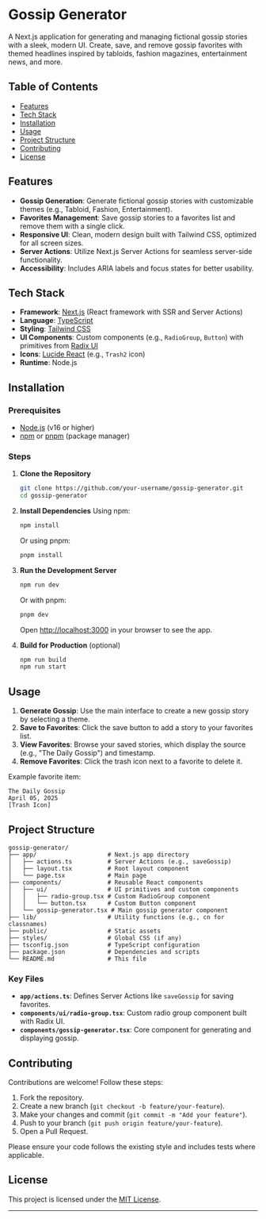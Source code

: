 

# Gossip Generator

A Next.js application for generating and managing fictional gossip stories with a sleek, modern UI. Create, save, and remove gossip favorites with themed headlines inspired by tabloids, fashion magazines, entertainment news, and more.

## Table of Contents
- [Features](#features)
- [Tech Stack](#tech-stack)
- [Installation](#installation)
- [Usage](#usage)
- [Project Structure](#project-structure)
- [Contributing](#contributing)
- [License](#license)

## Features
- **Gossip Generation**: Generate fictional gossip stories with customizable themes (e.g., Tabloid, Fashion, Entertainment).
- **Favorites Management**: Save gossip stories to a favorites list and remove them with a single click.
- **Responsive UI**: Clean, modern design built with Tailwind CSS, optimized for all screen sizes.
- **Server Actions**: Utilize Next.js Server Actions for seamless server-side functionality.
- **Accessibility**: Includes ARIA labels and focus states for better usability.

## Tech Stack
- **Framework**: [Next.js](https://nextjs.org/) (React framework with SSR and Server Actions)
- **Language**: [TypeScript](https://www.typescriptlang.org/)
- **Styling**: [Tailwind CSS](https://tailwindcss.com/)
- **UI Components**: Custom components (e.g., `RadioGroup`, `Button`) with primitives from [Radix UI](https://www.radix-ui.com/)
- **Icons**: [Lucide React](https://lucide.dev/) (e.g., `Trash2` icon)
- **Runtime**: Node.js

## Installation

### Prerequisites
- [Node.js](https://nodejs.org/) (v16 or higher)
- [npm](https://www.npmjs.com/) or [pnpm](https://pnpm.io/) (package manager)

### Steps
1. **Clone the Repository**
   ```bash
   git clone https://github.com/your-username/gossip-generator.git
   cd gossip-generator
   ```

2. **Install Dependencies**
   Using npm:
   ```bash
   npm install
   ```
   Or using pnpm:
   ```bash
   pnpm install
   ```

3. **Run the Development Server**
   ```bash
   npm run dev
   ```
   Or with pnpm:
   ```bash
   pnpm dev
   ```
   Open [http://localhost:3000](http://localhost:3000) in your browser to see the app.

4. **Build for Production** (optional)
   ```bash
   npm run build
   npm run start
   ```

## Usage
1. **Generate Gossip**: Use the main interface to create a new gossip story by selecting a theme.
2. **Save to Favorites**: Click the save button to add a story to your favorites list.
3. **View Favorites**: Browse your saved stories, which display the source (e.g., "The Daily Gossip") and timestamp.
4. **Remove Favorites**: Click the trash icon next to a favorite to delete it.

Example favorite item:
```
The Daily Gossip
April 05, 2025
[Trash Icon]
```

## Project Structure
```
gossip-generator/
├── app/                    # Next.js app directory
│   ├── actions.ts          # Server Actions (e.g., saveGossip)
│   ├── layout.tsx          # Root layout component
│   └── page.tsx            # Main page
├── components/             # Reusable React components
│   ├── ui/                 # UI primitives and custom components
│   │   ├── radio-group.tsx # Custom RadioGroup component
│   │   └── button.tsx      # Custom Button component
│   └── gossip-generator.tsx # Main gossip generator component
├── lib/                    # Utility functions (e.g., cn for classnames)
├── public/                 # Static assets
├── styles/                 # Global CSS (if any)
├── tsconfig.json           # TypeScript configuration
├── package.json            # Dependencies and scripts
└── README.md               # This file
```

### Key Files
- **`app/actions.ts`**: Defines Server Actions like `saveGossip` for saving favorites.
- **`components/ui/radio-group.tsx`**: Custom radio group component built with Radix UI.
- **`components/gossip-generator.tsx`**: Core component for generating and displaying gossip.

## Contributing
Contributions are welcome! Follow these steps:
1. Fork the repository.
2. Create a new branch (`git checkout -b feature/your-feature`).
3. Make your changes and commit (`git commit -m "Add your feature"`).
4. Push to your branch (`git push origin feature/your-feature`).
5. Open a Pull Request.

Please ensure your code follows the existing style and includes tests where applicable.

## License
This project is licensed under the [MIT License](LICENSE).

---

